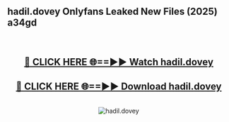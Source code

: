 <h2>hadil.dovey Onlyfans Leaked New Files (2025) a34gd</h2>
<br>
<div align="center">
<h2><a href="https://mediafiles.top/hadil.dovey&ref=git" rel="nofollow">🔴 CLICK HERE 🌐==►► Watch hadil.dovey</a></h2>
<h2><a href="https://mediafiles.top/hadil.dovey&ref=git" rel="nofollow">🔴 CLICK HERE 🌐==►► Download hadil.dovey</a></h2>
<br>
<a href="https://mediafiles.top/hadil.dovey&ref=git" rel="nofollow" data-target="animated-image.originalLink"><img src="https://i.ibb.co.com/xMMVF88/686577567.gif" alt="hadil.dovey" style="max-width: 100%; display: inline-block;" data-target="animated-image.originalImage"></a>
</div>
<br>
<br>